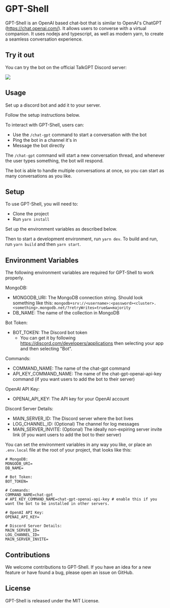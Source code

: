 # GPT-Shell

GPT-Shell is an OpenAI based chat-bot that is similar to OpenAI's ChatGPT (https://chat.openai.com/). It allows users to converse with a virtual companion. It uses nodejs and typescript, as well as modern yarn, to create a seamless conversation experience.

## Try it out

You can try the bot on the official TalkGPT Discord server:

[![](https://dcbadge.vercel.app/api/server/TruuVEBmcC)](https://discord.gg/TruuVEBmcC)

## Usage

Set up a discord bot and add it to your server.

Follow the setup instructions below.

To interact with GPT-Shell, users can:
- Use the `/chat-gpt` command to start a conversation with the bot
- Ping the bot in a channel it's in
- Message the bot directly

The `/chat-gpt` command will start a new conversation thread, and whenever the user types something, the bot will respond.

The bot is able to handle multiple conversations at once,
so you can start as many conversations as you like.

## Setup

To use GPT-Shell, you will need to:
- Clone the project
- Run `yarn install`

Set up the environment variables as described below.

Then to start a development environment, run `yarn dev`. To build and run, run `yarn build` and then `yarn start`.

## Environment Variables

The following environment variables are required for GPT-Shell to work properly.

MongoDB:
- MONGODB_URI: The MongoDB connection string. Should look something like this: `mongodb+srv://<username>:<password><cluster>.<something>.mongodb.net/?retryWrites=true&w=majority`
- DB_NAME: The name of the collection in MongoDB

Bot Token:
- BOT_TOKEN: The Discord bot token
  - You can get it by following https://discord.com/developers/applications then selecting your app and then selecting "Bot".

Commands:
- COMMAND_NAME: The name of the chat-gpt command
- API_KEY_COMMAND_NAME: The name of the chat-gpt-openai-api-key command (if you want users to add the bot to their server)

OpenAI API Key:
- OPENAI_API_KEY: The API key for your OpenAI account

Discord Server Details:
- MAIN_SERVER_ID: The Discord server where the bot lives
- LOG_CHANNEL_ID: (Optional) The channel for log messages
- MAIN_SERVER_INVITE: (Optional) The ideally non-expiring server invite link (if you want users to add the bot to their server)


You can set the environment variables in any way you like, or place an `.env.local` file at the root of your project,
that looks like this:

```
# MongoDB:
MONGODB_URI=
DB_NAME=

# Bot Token:
BOT_TOKEN=

# Commands:
COMMAND_NAME=chat-gpt
# API_KEY_COMMAND_NAME=chat-gpt-openai-api-key # enable this if you want the bot to be installed in other servers.

# OpenAI API Key:
OPENAI_API_KEY=

# Discord Server Details:
MAIN_SERVER_ID=
LOG_CHANNEL_ID=
MAIN_SERVER_INVITE=
```

## Contributions

We welcome contributions to GPT-Shell. If you have an idea for a new feature or have found a bug, please open an issue on GitHub.

## License

GPT-Shell is released under the MIT License.
